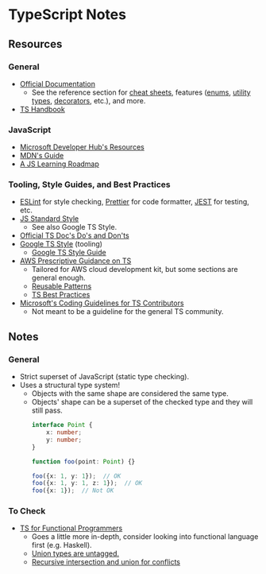 # TypeScript Notes


## Resources

### General
- [Official Documentation](https://www.typescriptlang.org/docs/)
    - See the reference section for
        [cheat sheets](https://www.typescriptlang.org/cheatsheets),
        features ([enums](https://www.typescriptlang.org/docs/handbook/enums.html),
            [utility types](https://www.typescriptlang.org/docs/handbook/utility-types.html),
            [decorators](https://www.typescriptlang.org/docs/handbook/decorators.html),
            etc.),
        and more.
- [TS Handbook](https://www.typescriptlang.org/docs/handbook/intro.html)

### JavaScript
- [Microsoft Developer Hub's Resources](https://developer.microsoft.com/en-gb/javascript/)
- [MDN's Guide](https://developer.mozilla.org/en-US/docs/Web/JavaScript/Guide)
- [A JS Learning Roadmap](https://roadmap.sh/javascript)

### Tooling, Style Guides, and Best Practices
- [ESLint](https://eslint.org/) for style checking,
    [Prettier](https://prettier.io/) for code formatter,
    [JEST](https://jestjs.io/) for testing,
    etc.
- [JS Standard Style](https://www.npmjs.com/package/standard)
    - See also Google TS Style.
- [Official TS Doc's Do's and Don'ts](https://www.typescriptlang.org/docs/handbook/declaration-files/do-s-and-don-ts.html)
- [Google TS Style](https://github.com/google/gts) (tooling)
    - [Google TS Style Guide](https://google.github.io/styleguide/tsguide.html)
- [AWS Prescriptive Guidance on TS](https://docs.aws.amazon.com/prescriptive-guidance/latest/best-practices-cdk-typescript-iac/best-practices.html)
    - Tailored for AWS cloud development kit, but some sections are general enough.
    - [Reusable Patterns](https://docs.aws.amazon.com/prescriptive-guidance/latest/best-practices-cdk-typescript-iac/reusable-patterns-best-practices.html)
    - [TS Best Practices](https://docs.aws.amazon.com/prescriptive-guidance/latest/best-practices-cdk-typescript-iac/typescript-best-practices.html)
- [Microsoft's Coding Guidelines for TS Contributors](https://github.com/microsoft/TypeScript/wiki/Coding-guidelines)
    - Not meant to be a guideline for the general TS community.


## Notes

### General

- Strict superset of JavaScript (static type checking).
- Uses a structural type system!
    - Objects with the same shape are considered the same type.
    - Objects' shape can be a superset of the checked type and they will still pass.
        ```typescript
        interface Point {
            x: number;
            y: number;
        }

        function foo(point: Point) {}

        foo({x: 1, y: 1});  // OK
        foo({x: 1, y: 1, z: 1});  // OK
        foo({x: 1});  // Not OK
        ```

### To Check

- [TS for Functional Programmers](https://www.typescriptlang.org/docs/handbook/typescript-in-5-minutes-func.html)
    - Goes a little more in-depth, consider looking into functional language first (e.g. Haskell).
    - [Union types are untagged.](https://www.typescriptlang.org/docs/handbook/typescript-in-5-minutes-func.html#unions)
    - [Recursive intersection and union for conflicts](https://www.typescriptlang.org/docs/handbook/typescript-in-5-minutes-func.html#intersections)
